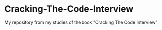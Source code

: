 # Cracking-The-Code-Interview
My repository from my studies of the book "Cracking The Code Interview"
